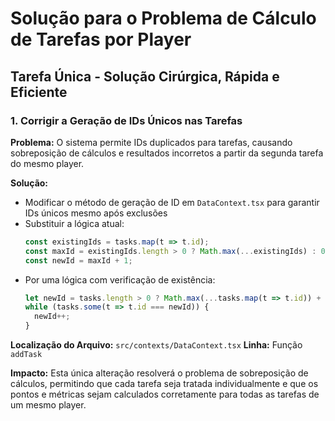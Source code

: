 # Solução para o Problema de Cálculo de Tarefas por Player

## Tarefa Única - Solução Cirúrgica, Rápida e Eficiente

### 1. Corrigir a Geração de IDs Únicos nas Tarefas

**Problema:** O sistema permite IDs duplicados para tarefas, causando sobreposição de cálculos e resultados incorretos a partir da segunda tarefa do mesmo player.

**Solução:**
- Modificar o método de geração de ID em `DataContext.tsx` para garantir IDs únicos mesmo após exclusões
- Substituir a lógica atual:
  ```typescript
  const existingIds = tasks.map(t => t.id);
  const maxId = existingIds.length > 0 ? Math.max(...existingIds) : 0;
  const newId = maxId + 1;
  ```
- Por uma lógica com verificação de existência:
  ```typescript
  let newId = tasks.length > 0 ? Math.max(...tasks.map(t => t.id)) + 1 : 1;
  while (tasks.some(t => t.id === newId)) {
    newId++;
  }
  ```

**Localização do Arquivo:** `src/contexts/DataContext.tsx`
**Linha:** Função `addTask`

**Impacto:** Esta única alteração resolverá o problema de sobreposição de cálculos, permitindo que cada tarefa seja tratada individualmente e que os pontos e métricas sejam calculados corretamente para todas as tarefas de um mesmo player.